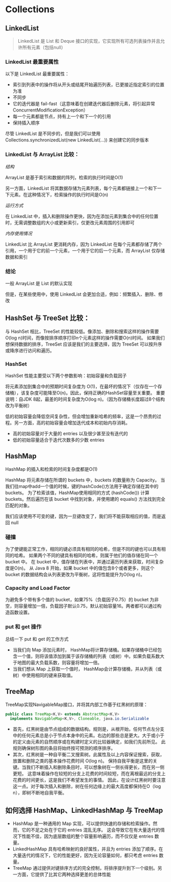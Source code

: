 # Collections

## LinkedList

> LinkedList 是 List 和 Deque 接口的实现，它实现所有可选列表操作并且允许所有元素（包括null）

### LinkedList 最重要属性

以下是 LinkedList 最重要属性：
- 索引到列表中的操作将从开头或结尾开始遍历列表，已更接近指定索引的位置为准
- 不同步
- 它的迭代器是 fail-fast（这意味着在创建迭代器后删除元素，将引起异常ConcurrentModificationException）
- 每一个元素都是节点，持有上一个和下一个的引用
- 保持插入顺序

尽管 LinkedList 是不同步的，但是我们可以使用 Collections.synchronizedList(new LinkedList(...)) 来创建它的同步版本

### LinkedList 与 ArrayList 比较：

*结构*

ArrayList 是基于索引和数据的阵列，检索的执行时间是O(1)

另一方面，LinkedList 将其数据存储为元素列表，每个元素都链接上一个和下一下元素。在这种情况下，检索操作的执行时间是O(n) 

*运行方式*

在 LinkedList 中，插入和删除操作更快，因为在添加元素到集合中的任何位置时，无需调整数组的大小或更新索引，仅更改元素周围的引用即可

*内存使用情况*

LinkedList 比 ArrayList 更消耗内存，因为 LinkedList 在每个元素都存储了两个引用，一个用于它的前一个元素，一个用于它的后一个元素，而 ArrayList 仅存储数据和索引

### 结论

一般 ArrayList 是 List 的默认实现

但是，在某些使用中，使用 LinkedList 会更加合适，例如：频繁插入、删除、修改

## HashSet 与 TreeSet 比较：

与 HashSet 相比，TreeSet 的性能较低。像添加、删除和搜索这样的操作需要O(log n)时间，而像按排序顺序打印n个元素这样的操作需要O(n)时间。
如果我们想保持数据的排序，TreeSet 应该是我们的主要选择，因为 TreeSet 可以按升序或降序进行访问和遍历。

### HashSet

HashSet 性能主要受以下两个参数影响：初始容量和负载因子

将元素添加到集合中的预期时间复杂度为 O(1)，在最坏的情况下（仅存在一个存储桶），该复杂度可能降至O(n)。因此，保持正确的HashSet容量至关重要。
重要说明：自JDK 8起，最差的时间复杂度为O(log n)。（因为存储桶长度超过8个结构改为平衡树）

低的初始容量会降低空间复杂性，但会增加重新哈希的频率，这是一个昂贵的过程。另一方面，高的初始容量会增加迭代成本和初始内存消耗。

- 高的初始容量对于大量的 entries 以及很少甚至没有迭代的
- 低的初始容量适合于迭代次数多的少数 entries

## HashMap

HashMap 的插入和检索的时间复杂度都是O(1)

HashMap 将元素存储在所谓的 buckets 中，buckets 的数量称为 Capacity。
当我们往map中add一个值的时候，键的hashCode()方法用于确定存储在其中的buckets。
为了检索该值，HashMap使用相同的方式 (hashCode()) 计算 buckets。然后遍历在该 bucket 中找到对象，并使用建的 equals() 方法找到完全匹配的对象。

我们应该使用不可变的键，因为一旦键改变了，我们将不能获取相应的值，而是返回 null

### 碰撞
为了使键能正常工作，相同的键必须具有相同的哈希，但是不同的键也可以具有相同的哈希。
如果两个不同的键具有相同的哈希，则属于他们的值存储在同一个 bucket 中。
在 bucket 中，值存储在列表中，并通过遍历列表来获取，时间复杂度是O(n)。
从 Java 8 开始，如果 bucket 中的值包含8个或者更多，则这个 bucket 的数据结构会从列表更改为平衡树，这将性能提升为O(log n)。

### Capacity and Load Factor
为避免多个带有多个值的 bucket，如果75%（负载因子0.75）的 bucket 为非空，则容量增加一倍，负载因子默认0.75，默认初始容量16。两者都可以通过构造函数设置。

### put 和 get 操作
总结一下 put 和 get 的工作方式
- 当我们向 Map 添加元素时， HashMap将计算存储桶。如果存储桶中已经包含一个值，则将该值添加到属于该存储桶的列表（或树）中。如果负载系数大于地图的最大负载系数，则容量将增加一倍。
- 当我们想从 Map 上获取一个值时， HashMap会计算存储桶，并从列表（或树）中使用相同的键来获取值。

## TreeMap
TreeMap实现NavigableMap接口，并将其内部工作基于红黑树的原理：
```java
public class TreeMap<K,V> extends AbstractMap<K,V>
  implements NavigableMap<K,V>, Cloneable, java.io.Serializable
```
- 首先，红黑树是由节点组成的数据结构。规则是，从根开始，任何节点左分支中的任何元素总是小于节点本身中的元素。右边的那些总是更大。大于或小于的定义由元素的自然顺序或在构建时定义的比较器确定，如我们先前所见。
此规则确保树形图的条目将始终按可预测的顺序排序。
- 其次，红黑树是一种自平衡二叉搜索树。此属性及以上内容保证搜索，获取，放置和删除之类的基本操作花费时间 O(log n)。
保持自我平衡是这里的关键。当我们不断插入和删除条目时，可以想象树在一侧长得更长，而在另一侧更短。
这意味着操作在较短的分支上花费的时间较短，而在离根最远的分支上花费的时间更长，这是我们不希望发生的事情。
因此，在设计红黑树时要注意这一点。对于每次插入和删除，树在任何边缘上的最大高度都保持在O（log n），即树不断地自我平衡。

## 如何选择 HashMap、LinkedHashMap 与 TreeMap
- HashMap 是一种通用的 Map 实现，可以提供快速的存储和检索操作。然而，它的不足之处在于它的 entries 混乱无序。
这会导致它在有大量迭代的情况下性能不佳，因为底层数组的整个容量影响遍历，而不仅仅是 entries 数量。
- LinkedHashMap 具有哈希映射的良好属性，并且为 entries 添加了顺序。在大量迭代的情况下，它的性能更好，因为无论容量如何，都只考虑 entries 数量。
- TreeMap 通过提供对键排序方式的完全控制，将排序提升到下一个级别。另一方面，它提供了比其它两种选择更差的总体性能